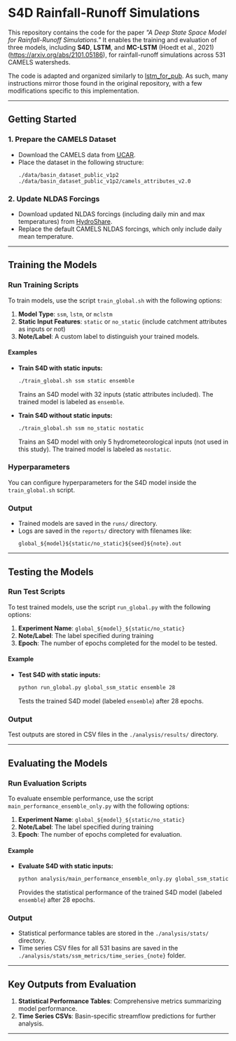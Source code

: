 
# **S4D Rainfall-Runoff Simulations**

This repository contains the code for the paper *"A Deep State Space Model for Rainfall-Runoff Simulations."* It enables the training and evaluation of three models, including **S4D**, **LSTM**, and **MC-LSTM** (Hoedt et al., 2021)(https://arxiv.org/abs/2101.05186), for rainfall-runoff simulations across 531 CAMELS watersheds.

The code is adapted and organized similarly to [lstm_for_pub](https://github.com/kratzert/lstm_for_pub). As such, many instructions mirror those found in the original repository, with a few modifications specific to this implementation.

---

## **Getting Started**

### **1. Prepare the CAMELS Dataset**
- Download the CAMELS data from [UCAR](https://ral.ucar.edu/solutions/products/camels).
- Place the dataset in the following structure:
  ```
  ./data/basin_dataset_public_v1p2
  ./data/basin_dataset_public_v1p2/camels_attributes_v2.0
  ```

### **2. Update NLDAS Forcings**
- Download updated NLDAS forcings (including daily min and max temperatures) from [HydroShare](https://www.hydroshare.org/).
- Replace the default CAMELS NLDAS forcings, which only include daily mean temperature.

---

## **Training the Models**

### **Run Training Scripts**
To train models, use the script `train_global.sh` with the following options:
1. **Model Type**: `ssm`, `lstm`, or `mclstm`
2. **Static Input Features**: `static` or `no_static` (include catchment attributes as inputs or not)
3. **Note/Label**: A custom label to distinguish your trained models.

#### **Examples**
- **Train S4D with static inputs:**
  ```bash
  ./train_global.sh ssm static ensemble
  ```
  Trains an S4D model with 32 inputs (static attributes included). The trained model is labeled as `ensemble`.

- **Train S4D without static inputs:**
  ```bash
  ./train_global.sh ssm no_static nostatic
  ```
  Trains an S4D model with only 5 hydrometeorological inputs (not used in this study). The trained model is labeled as `nostatic`.

### **Hyperparameters**
You can configure hyperparameters for the S4D model inside the `train_global.sh` script.

### **Output**
- Trained models are saved in the `runs/` directory.
- Logs are saved in the `reports/` directory with filenames like:
  ```
  global_${model}${static/no_static}${seed}${note}.out
  ```

---

## **Testing the Models**

### **Run Test Scripts**
To test trained models, use the script `run_global.py` with the following options:
1. **Experiment Name**: `global_${model}_${static/no_static}`
2. **Note/Label**: The label specified during training
3. **Epoch**: The number of epochs completed for the model to be tested.

#### **Example**
- **Test S4D with static inputs:**
  ```bash
  python run_global.py global_ssm_static ensemble 28
  ```
  Tests the trained S4D model (labeled `ensemble`) after 28 epochs.

### **Output**
Test outputs are stored in CSV files in the `./analysis/results/` directory.

---

## **Evaluating the Models**

### **Run Evaluation Scripts**
To evaluate ensemble performance, use the script `main_performance_ensemble_only.py` with the following options:
1. **Experiment Name**: `global_${model}_${static/no_static}`
2. **Note/Label**: The label specified during training
3. **Epoch**: The number of epochs completed for evaluation.

#### **Example**
- **Evaluate S4D with static inputs:**
  ```bash
  python analysis/main_performance_ensemble_only.py global_ssm_static ensemble 28
  ```
  Provides the statistical performance of the trained S4D model (labeled `ensemble`) after 28 epochs.

### **Output**
- Statistical performance tables are stored in the `./analysis/stats/` directory.
- Time series CSV files for all 531 basins are saved in the `./analysis/stats/ssm_metrics/time_series_{note}` folder.

---

## **Key Outputs from Evaluation**
1. **Statistical Performance Tables**: Comprehensive metrics summarizing model performance.
2. **Time Series CSVs**: Basin-specific streamflow predictions for further analysis.
   
---

